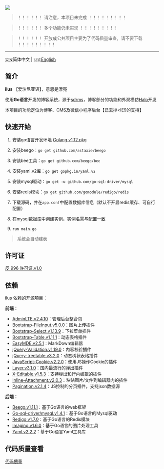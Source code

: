 ![](http://image.igerm.cn/img/20190325095035.png)

> ！！！！！！  请注意，本项目未完成  ！！！！！！！！！

> ！！！！！！    多个功能仍未实现  ！！！！！！！！！

> ！！！！！！    开放成公共项目主要为了代码质量审查，请不要下载  ！！！！！！！！！

------------------------------
🇨🇳简体中文 | 🇺🇸[English](README-en_US.md)

## 简介

**ilus** 【爱沙尼亚语】，意思是漂亮

使用**Go语言**开发的博客系统，源于[sdrms](https://github.com/lhtzbj12/sdrms)，博客部分的功能和外观模仿[Halo](https://github.com/halo-dev/halo)开发

本项目的功能定位为博客、CMS及微信小程序后台【已去掉<IE9的支持】



## 快速开始

1. 安装go语言开发环境 [Golang v1.12.pkg](https://dl.google.com/go/go1.12.darwin-amd64.pkg)

2. 安装beego：`go get github.com/astaxie/beego`

3. 安装bee工具：`go get github.com/beego/bee`

4. 安装yaml.v2库：`go get gopkg.in/yaml.v2`

5. 安装mysql驱动：`go get -u github.com/go-sql-driver/mysql`

6. 安装redis模块：`go get github.com/gomodule/redigo/redis`

7. 下载源码，并在`app.conf`中配置数据库信息（默认不开启redis缓存、可自行配置）

8. 在mysql数据库中创建实例，实例名需与配置一致

9. `run main.go`

> 系统会自动建表

## 许可证

[反 996 许可证.v1.0](https://github.com/996icu/996.ICU/blob/master/LICENSE)


## 依赖

ilus 依赖的开源项目：

**前端：**

- [AdminLTE.v2.4.10](https://github.com/ColorlibHQ/AdminLTE)：管理后台整合包
- [Bootstrap-FileInput.v5.0.0](https://github.com/kartik-v/bootstrap-fileinput)：图片上传插件
- [Bootstrap-Select.v1.13.9](https://github.com/snapappointments/bootstrap-select)：下拉菜单插件
- [Bootstrap-Table.v1.11.1](https://github.com/wenzhixin/bootstrap-table)：动态表格插件
- [EasyMDE.v2.5.1](https://github.com/Ionaru/easy-markdown-editor)：MarkDown编辑器
- [jQuery-Validation.v1.19.0](https://github.com/jquery-validation/jquery-validation)：内容校验插件
- [jQuery-treetable.v3.2.0](https://github.com/ludo/jquery-treetable)：动态树状表格插件
- [JavaScript-Cookie.v2.2.0](https://github.com/js-cookie/js-cookie)：使用JS操作Cookie的插件
- [Layer.v3.1.0](https://github.com/sentsin/layer)：国内最流行的弹出插件 
- [X-Editable.v1.5.3](https://github.com/vitalets/x-editable)：支持弹出和行内编辑的插件
- [Inline-Attachment.v2.0.3](https://github.com/Rovak/InlineAttachment)：粘贴图片/文件到编辑器内的插件
- [Pagination.v2.1.4](https://github.com/superRaytin/paginationjs)：JS控制的分页插件，支持json数据源


**后端：**

- [Beego.v1.11.1](https://github.com/astaxie/beego)：基于Go语言的web框架
- [Go-sql-driver/mysql.v1.4.1](https://github.com/go-sql-driver/mysql)：基于Go语言的Mysql驱动
- [Redigo.v1.7.0](https://github.com/gomodule/redigo)：基于Go语言的Redis模块
- [Imaging.v1.6.0](https://github.com/disintegration/imaging)：基于Go语言的图片处理工具
- [Yaml.v2.2.2](https://github.com/go-yaml/yaml)：基于Go语言Yaml工具库


## 代码质量查看
[代码质量](https://goreportcard.com/report/github.com/wellmoonloft/ilus)

